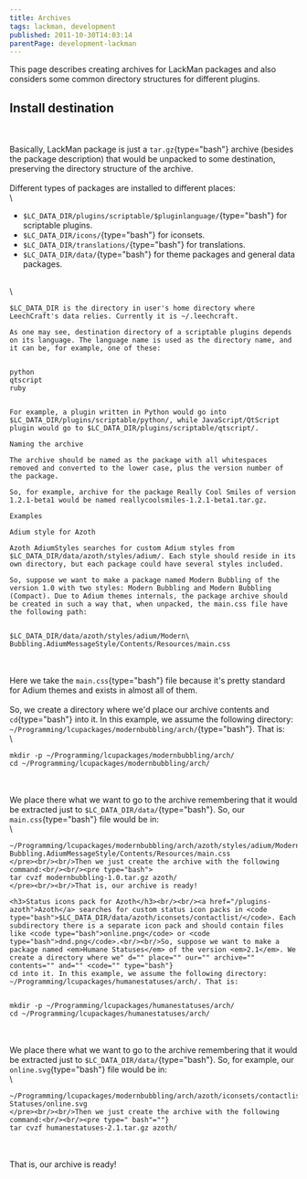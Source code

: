 ```yaml
---
title: Archives
tags: lackman, development
published: 2011-10-30T14:03:14
parentPage: development-lackman
---
```


This page describes creating archives for LackMan packages and also
considers some common directory structures for different plugins.

Install destination
-------------------

\
\
Basically, LackMan package is just a `tar.gz`{type="bash"} archive
(besides the package description) that would be unpacked to some
destination, preserving the directory structure of the archive.\
\
Different types of packages are installed to different places:\
\

-   `$LC_DATA_DIR/plugins/scriptable/$pluginlanguage/`{type="bash"} for
    scriptable plugins.
-   `$LC_DATA_DIR/icons/`{type="bash"} for iconsets.
-   `$LC_DATA_DIR/translations/`{type="bash"} for translations.
-   `$LC_DATA_DIR/data/`{type="bash"} for theme packages and general
    data packages.

\
\

``` {type="bash"}
$LC_DATA_DIR is the directory in user's home directory where LeechCraft's data relies. Currently it is ~/.leechcraft.

As one may see, destination directory of a scriptable plugins depends on its language. The language name is used as the directory name, and it can be, for example, one of these:


python
qtscript
ruby


For example, a plugin written in Python would go into $LC_DATA_DIR/plugins/scriptable/python/, while JavaScript/QtScript plugin would go to $LC_DATA_DIR/plugins/scriptable/qtscript/.

Naming the archive

The archive should be named as the package with all whitespaces removed and converted to the lower case, plus the version number of the package.

So, for example, archive for the package Really Cool Smiles of version 1.2.1-beta1 would be named reallycoolsmiles-1.2.1-beta1.tar.gz.

Examples

Adium style for Azoth

Azoth AdiumStyles searches for custom Adium styles from $LC_DATA_DIR/data/azoth/styles/adium/. Each style should reside in its own directory, but each package could have several styles included.

So, suppose we want to make a package named Modern Bubbling of the version 1.0 with two styles: Modern Bubbling and Modern Bubbling (Compact). Due to Adium themes internals, the package archive should be created in such a way that, when unpacked, the main.css file have the following path:


$LC_DATA_DIR/data/azoth/styles/adium/Modern\ Bubbling.AdiumMessageStyle/Contents/Resources/main.css
```

\
\
Here we take the `main.css`{type="bash"} file because it's pretty
standard for Adium themes and exists in almost all of them.\
\
So, we create a directory where we'd place our archive contents and
`cd`{type="bash"} into it. In this example, we assume the following
directory:
`~/Programming/lcupackages/modernbubbling/arch/`{type="bash"}. That is:\
\

``` {type="bash"}
mkdir -p ~/Programming/lcupackages/modernbubbling/arch/
cd ~/Programming/lcupackages/modernbubbling/arch/
```

\
\
We place there what we want to go to the archive remembering that it
would be extracted just to `$LC_DATA_DIR/data/`{type="bash"}. So, our
`main.css`{type="bash"} file would be in:\
\

``` {type="bash">
~/Programming/lcupackages/modernbubbling/arch/azoth/styles/adium/Modern Bubbling.AdiumMessageStyle/Contents/Resources/main.css
</pre><br/><br/>Then we just create the archive with the following command:<br/><br/><pre type="bash">
tar cvzf modernbubbling-1.0.tar.gz azoth/
</pre><br/><br/>That is, our archive is ready!

<h3>Status icons pack for Azoth</h3><br/><br/><a href="/plugins-azoth">Azoth</a> searches for custom status icon packs in <code type="bash">$LC_DATA_DIR/data/azoth/iconsets/contactlist/</code>. Each subdirectory there is a separate icon pack and should contain files like <code type="bash">online.png</code> or <code type="bash">dnd.png</code>.<br/><br/>So, suppose we want to make a package named <em>Humane Statuses</em> of the version <em>2.1</em>. We create a directory where we" d="" place="" our="" archive="" contents="" and="" <code="" type="bash"}
cd into it. In this example, we assume the following directory: ~/Programming/lcupackages/humanestatuses/arch/. That is:


mkdir -p ~/Programming/lcupackages/humanestatuses/arch/
cd ~/Programming/lcupackages/humanestatuses/arch/
```

\
\
We place there what we want to go to the archive remembering that it
would be extracted just to `$LC_DATA_DIR/data/`{type="bash"}. So, for
example, our `online.svg`{type="bash"} file would be in:\
\

``` {type="bash">
~/Programming/lcupackages/modernbubbling/arch/azoth/iconsets/contactlist/Humane\ Statuses/online.svg
</pre><br/><br/>Then we just create the archive with the following command:<br/><br/><pre type=" bash"=""}
tar cvzf humanestatuses-2.1.tar.gz azoth/
```

\
\
That is, our archive is ready!